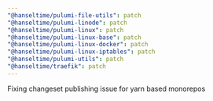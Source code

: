 ```yaml
---
"@hanseltime/pulumi-file-utils": patch
"@hanseltime/pulumi-linode": patch
"@hanseltime/pulumi-linux": patch
"@hanseltime/pulumi-linux-base": patch
"@hanseltime/pulumi-linux-docker": patch
"@hanseltime/pulumi-linux-iptables": patch
"@hanseltime/pulumi-utils": patch
"@hanseltime/traefik": patch
---
```


Fixing changeset publishing issue for yarn based monorepos
